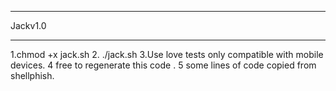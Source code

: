 **************************
Jackv1.0
**************************
1.chmod +x jack.sh
2. ./jack.sh
3.Use love tests only compatible with mobile devices.
4 free to regenerate this code .
5 some lines of code copied from shellphish.



